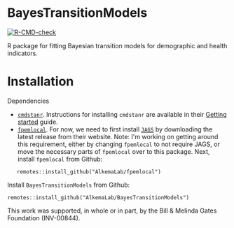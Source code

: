 # BayesTransitionModels
[![R-CMD-check](https://github.com/AlkemaLab/BayesTransitionModels/actions/workflows/R-CMD-check.yaml/badge.svg?branch=main)](https://github.com/AlkemaLab/BayesTransitionModels/actions/workflows/R-CMD-check.yaml)

R package for fitting Bayesian transition models for demographic and health
indicators.

# Installation

Dependencies
- [`cmdstanr`](https://mc-stan.org/cmdstanr/). Instructions for installing `cmdstanr` are available in their [Getting started](https://mc-stan.org/cmdstanr/articles/cmdstanr.html) guide.
- [`fpemlocal`](https://github.com/AlkemaLab/fpemlocal). For now, we need to first install [`JAGS`](https://mcmc-jags.sourceforge.io/) by downloading the latest release from their website. Note: I'm working on getting around this requirement, either by changing `fpemlocal` to not require JAGS, or move the necessary parts of `fpemlocal` over to this package. Next, install `fpemlocal` from Github:
```
   remotes::install_github("AlkemaLab/fpemlocal")
```

Install `BayesTransitionModels` from Github:
```
remotes::install_github("AlkemaLab/BayesTransitionModels")
```

This work was supported, in whole or in part, by the Bill & Melinda Gates Foundation (INV-00844). 
